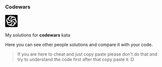 ### Codewars

<img src="https://github.com/ShayanMahnam/CodeWars/blob/master/icon/codewars-orginal.svg" title="JavaScript" alt="JavaScript" width="40" height="40"/>&nbsp;

My solutions for **codewars** kata

Here you can see other people solutions and compare it with your code.

> If you are here to cheat and just copy paste please don't do that and try to understand the code first after that copy paste it :D